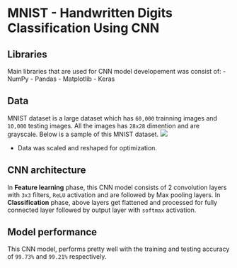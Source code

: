 # MNIST - Handwritten Digits Classification Using CNN

## Libraries
Main libraries that are used for CNN model developement was consist of:
    - NumPy
    - Pandas
    - Matplotlib
    - Keras

## Data
MNIST dataset is a large dataset which has `60,000` trainning images and `10,000` testing images. All the images has `28x28` dimention and are grayscale. Below is a sample of this MNIST dataset.
![](https://upload.wikimedia.org/wikipedia/commons/2/27/MnistExamples.png)

- Data was scaled and reshaped for optimization.

## CNN architecture
In **Feature learning** phase, this CNN model consists of 2 convolution layers with `3x3` filters, `ReLU` activation and are followed by Max pooling layers. 
In **Classification** phase, above layers get flattened and processed for fully connected layer followed by output layer with `softmax` activation. 

## Model performance
This CNN model, performs pretty well with the training and testing accuracy of `99.73%` and `99.21%` respectively. 